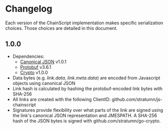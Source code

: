 # Changelog

Each version of the ChainScript implementation makes specific serialization
choices. Those choices are detailed in this document.

## 1.0.0

- Dependencies:
  - [Canonical JSON](https://www.npmjs.com/package/canonicaljson) v1.0.1
  - [Protobuf](https://developers.google.com/protocol-buffers/) v3.6.1
  - [Crypto](https://github.com/stratumn/js-crypto) v1.0.0
- Data bytes (e.g. _link.data_, _link.meta.data_) are encoded from Javascript
  objects using canonical JSON
- Link hash is calculated by hashing the protobuf-encoded link bytes with
  SHA-256
- All links are created with the following ClientID:
  github.com/stratumn/js-chainscript
- Signatures provide flexibility over what parts of the link are signed using
  the link's canonical JSON representation and JMESPATH. A SHA-256 hash of the
  JSON bytes is signed with github.com/stratumn/go-crypto.
